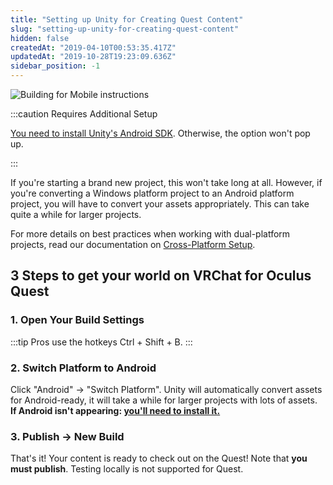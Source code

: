 ```yaml
---
title: "Setting up Unity for Creating Quest Content"
slug: "setting-up-unity-for-creating-quest-content"
hidden: false
createdAt: "2019-04-10T00:53:35.417Z"
updatedAt: "2019-10-28T19:23:09.636Z"
sidebar_position: -1
---
```

![Building for Mobile instructions](/img/setting-up-unity-for-creating-quest-content-1ac8b19-VRChat_QuestContent_QuickStart.png)

:::caution Requires Additional Setup

[You need to install Unity's Android SDK](https://docs.unity3d.com/2019.4/Documentation/Manual/android-sdksetup.html). Otherwise, the option won't pop up.

:::

If you're starting a brand new project, this won't take long at all. However, if you're converting a Windows platform project to an Android platform project, you will have to convert your assets appropriately. This can take quite a while for larger projects.

For more details on best practices when working with dual-platform projects, read our documentation on [Cross-Platform Setup](/platforms/android/cross-platform-setup).

## 3 Steps to get your world on VRChat for Oculus Quest

### 1. Open Your Build Settings

:::tip 
Pros use the hotkeys Ctrl + Shift + B.
:::

### 2. Switch Platform to Android

Click "Android" -> "Switch Platform". Unity will automatically convert assets for Android-ready, it will take a while for larger projects with lots of assets. **If Android isn't appearing: [you'll need to install it.](https://docs.unity3d.com/Manual/android-sdksetup.html)**

### 3. Publish -> New Build

That's it! Your content is ready to check out on the Quest! Note that **you must publish**. Testing locally is not supported for Quest.